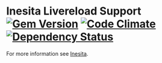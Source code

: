 # Inesita Livereload Support [![Gem Version](https://badge.fury.io/rb/inesita-livereload.svg)](http://badge.fury.io/rb/inesita-liveraload) [![Code Climate](https://codeclimate.com/github/inesita-rb/inesita-livereload/badges/gpa.svg)](https://codeclimate.com/github/inesita-rb/inesita-livereload) [![Dependency Status](https://gemnasium.com/inesita-rb/inesitai-livereload.svg)](https://gemnasium.com/inesita-rb/inesita-livereload)

For more information see [Inesita](https://github.com/inesita-rb/inesita).
